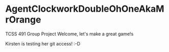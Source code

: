 # AgentClockworkDoubleOhOneAkaMrOrange
TCSS 491 Group Project
Welcome, let's make a great game!s

Kirsten is testing her git access! :-D
